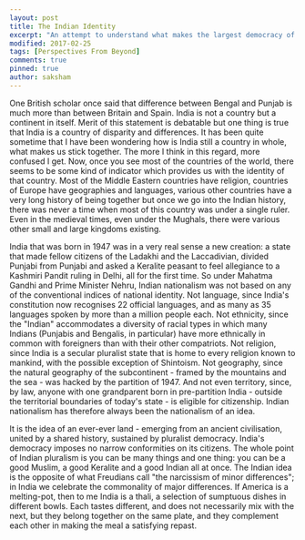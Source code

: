 ```yaml
---
layout: post
title: The Indian Identity
excerpt: "An attempt to understand what makes the largest democracy of the world stay united against all odds "
modified: 2017-02-25
tags: [Perspectives From Beyond]
comments: true
pinned: true
author: saksham
---
```


One British scholar once said that difference between Bengal and Punjab is much more than between Britain and Spain. India is not a country but a continent in itself. Merit of this statement is debatable but one thing is true that India is a country of disparity and differences. It has been quite sometime that I have been wondering how is India still a country in whole, what makes us stick together. The more I think in this regard, more confused I get. Now, once you see most of the countries of the world, there seems to be some kind of indicator which provides us with the identity of that country. Most of the Middle Eastern countries have religion, countries of Europe have geographies and languages, various other countries have a very long history of being together but once we go into the Indian history, there was never a time when most of this country was under a single ruler. Even in the medieval times, even under the Mughals, there were various other small and large kingdoms existing. 


India that was born in 1947 was in a very real sense a new creation: a state that made fellow citizens of the Ladakhi and the Laccadivian, divided Punjabi from Punjabi and asked a Keralite peasant to feel allegiance to a Kashmiri Pandit ruling in Delhi, all for the first time. So under Mahatma Gandhi and Prime Minister Nehru, Indian nationalism was not based on any of the conventional indices of national identity. Not language, since India's constitution now recognises 22 official languages, and as many as 35 languages spoken by more than a million people each. Not ethnicity, since the "Indian" accommodates a diversity of racial types in which many Indians (Punjabis and Bengalis, in particular) have more ethnically in common with foreigners than with their other compatriots. Not religion, since India is a secular pluralist state that is home to every religion known to mankind, with the possible exception of Shintoism. Not geography, since the natural geography of the subcontinent - framed by the mountains and the sea - was hacked by the partition of 1947. And not even territory, since, by law, anyone with one grandparent born in pre-partition India - outside the territorial boundaries of today's state - is eligible for citizenship. Indian nationalism has therefore always been the nationalism of an idea.


It is the idea of an ever-ever land - emerging from an ancient civilisation, united by a shared history, sustained by pluralist democracy. India's democracy imposes no narrow conformities on its citizens. The whole point of Indian pluralism is you can be many things and one thing: you can be a good Muslim, a good Keralite and a good Indian all at once. The Indian idea is the opposite of what Freudians call "the narcissism of minor differences"; in India we celebrate the commonality of major differences. If America is a melting-pot, then to me India is a thali, a selection of sumptuous dishes in different bowls. Each tastes different, and does not necessarily mix with the next, but they belong together on the same plate, and they complement each other in making the meal a satisfying repast.

